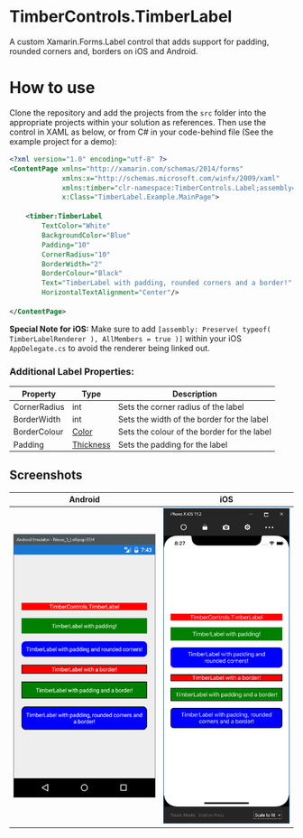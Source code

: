 #  TimberControls.TimberLabel
A custom Xamarin.Forms.Label control that adds support for padding, rounded corners and, borders on iOS and Android.

# How to use
Clone the repository and add the projects from the `src` folder into the appropriate projects within your solution as references. Then use the control in XAML as below, or from C# in your code-behind file (See the example project for a demo):
``` xml
<?xml version="1.0" encoding="utf-8" ?>
<ContentPage xmlns="http://xamarin.com/schemas/2014/forms"
             xmlns:x="http://schemas.microsoft.com/winfx/2009/xaml"
             xmlns:timber="clr-namespace:TimberControls.Label;assembly=TimberControls.TimberLabel"
             x:Class="TimberLabel.Example.MainPage">

    <timber:TimberLabel
        TextColor="White"
        BackgroundColor="Blue"
        Padding="10"
        CornerRadius="10"
        BorderWidth="2"
        BorderColour="Black"
        Text="TimberLabel with padding, rounded corners and a border!"
        HorizontalTextAlignment="Center"/>

</ContentPage>
```
**Special Note for iOS:** Make sure to add `[assembly: Preserve( typeof( TimberLabelRenderer ), AllMembers = true )]` within your iOS `AppDelegate.cs` to avoid the renderer being linked out.

### Additional Label Properties:
**Property** | **Type** | **Description**
-------------|----------|----------------
CornerRadius | int | Sets the corner radius of the label
BorderWidth | int | Sets the width of the border for the label
BorderColour | [Color](https://developer.xamarin.com/api/type/Xamarin.Forms.Color/) | Sets the colour of the border for the label
Padding | [Thickness](https://developer.xamarin.com/api/type/Xamarin.Forms.Thickness/) | Sets the padding for the label

## Screenshots
Android | iOS
--------|----
![TimberLabel.Example.Android](/Screenshots/android.png) | ![TimberLabel.Example.iOS](/Screenshots/ios.png)

